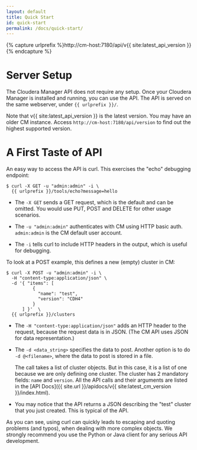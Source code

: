 ```yaml
---
layout: default
title: Quick Start
id: quick-start
permalink: /docs/quick-start/
---
```


<!-- Convenient variable for API url prefix -->
{% capture urlprefix %}http://cm-host:7180/api/v{{ site:latest_api_version }}{% endcapture %}


Server Setup
============
The Cloudera Manager API does not require any setup. Once your Cloudera Manager is installed
and running, you can use the API. The API is served on the same webserver, under
`{{ urlprefix }}/`.

Note that v{{ site:latest_api_version }} is the latest version. You may have an older CM instance. 
Access `http://cm-host:7180/api/version` to find out the highest supported version.


A First Taste of API
====================
An easy way to access the API is curl. This exercises the "echo" debugging endpoint:

    $ curl -X GET -u "admin:admin" -i \
      {{ urlprefix }}/tools/echo?message=hello

- The `-X GET` sends a GET request, which is the default and can be omitted. You would use PUT, POST
  and DELETE for other usage scenarios.

- The `-u "admin:admin"` authenticates with CM using HTTP basic auth. `admin:admin` is the CM
  default user account.

- The `-i` tells curl to include HTTP headers in the output, which is useful for debugging.

To look at a POST example, this defines a new (empty) cluster in CM:

    $ curl -X POST -u "admin:admin" -i \
      -H "content-type:application/json" \
      -d '{ "items": [
              {
                "name": "test",
                "version": "CDH4"
              }
          ] }'  \
      {{ urlprefix }}/clusters

- The `-H "content-type:application/json"` adds an HTTP header to the request, because the request
  data is in JSON. (The CM API uses JSON for data representation.)

- The `-d <data_string>` specifies the data to post. Another option is to do `-d @<filename>`, where
  the data to post is stored in a file.

  The call takes a list of cluster objects. But in this case, it is a list of one
  because we are only defining one cluster. The cluster has 2 mandatory fields: `name` and
  `version`. All the API calls and their arguments are listed in the
  [API Docs]({{ site.url }}/apidocs/v{{ site:latest_cm_version }}/index.html).

- You may notice that the API returns a JSON describing the "test" cluster that you just created.
  This is typical of the API.

As you can see, using curl can quickly leads to escaping and quoting problems (and typos), when 
dealing with more complex objects. We strongly recommend you use the Python or Java client for any
serious API development.
